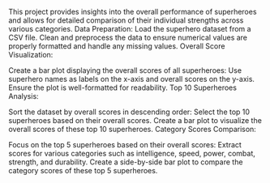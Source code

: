 This project provides insights into the overall performance of superheroes and allows for detailed comparison of their individual strengths across various categories.
Data Preparation:
Load the superhero dataset from a CSV file.
Clean and preprocess the data to ensure numerical values are properly formatted and handle any missing values.
Overall Score Visualization:

Create a bar plot displaying the overall scores of all superheroes:
Use superhero names as labels on the x-axis and overall scores on the y-axis.
Ensure the plot is well-formatted for readability.
Top 10 Superheroes Analysis:

Sort the dataset by overall scores in descending order:
Select the top 10 superheroes based on their overall scores.
Create a bar plot to visualize the overall scores of these top 10 superheroes.
Category Scores Comparison:

Focus on the top 5 superheroes based on their overall scores:
Extract scores for various categories such as intelligence, speed, power, combat, strength, and durability.
Create a side-by-side bar plot to compare the category scores of these top 5 superheroes.

